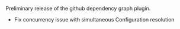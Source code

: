 Preliminary release of the github dependency graph plugin.

- Fix concurrency issue with simultaneous Configuration resolution